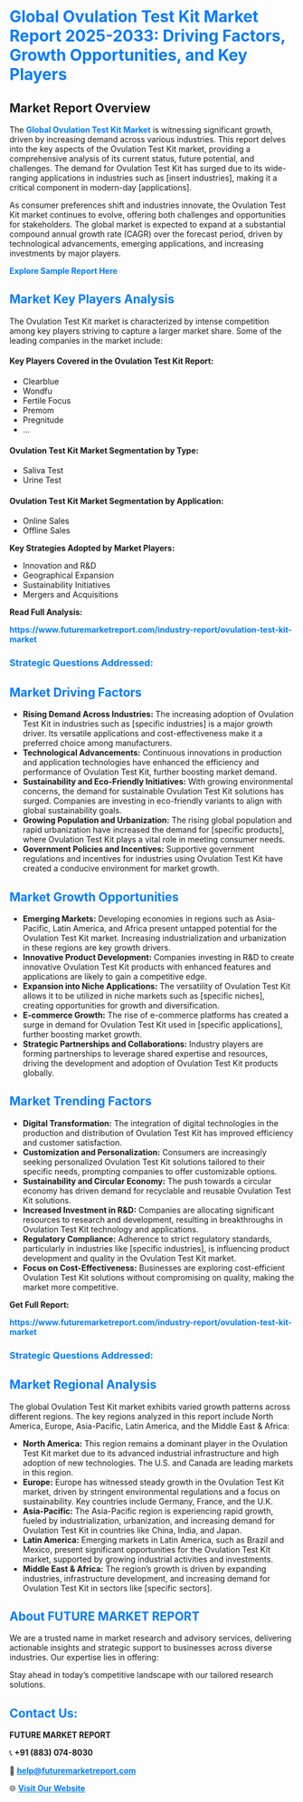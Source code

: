 <h1 style="color: #007BFF;">Global Ovulation Test Kit Market Report 2025-2033: Driving Factors, Growth Opportunities, and Key Players</h1>

<section id="overview">
<h2>Market Report Overview</h2>
<p>The <a href="https://www.futuremarketreport.com/industry-report/ovulation-test-kit-market" style="color: #007BFF; text-decoration: none;"><strong>Global Ovulation Test Kit Market</strong></a> is witnessing significant growth, driven by increasing demand across various industries. This report delves into the key aspects of the Ovulation Test Kit market, providing a comprehensive analysis of its current status, future potential, and challenges. The demand for Ovulation Test Kit has surged due to its wide-ranging applications in industries such as [insert industries], making it a critical component in modern-day [applications].</p>
<p>As consumer preferences shift and industries innovate, the Ovulation Test Kit market continues to evolve, offering both challenges and opportunities for stakeholders. The global market is expected to expand at a substantial compound annual growth rate (CAGR) over the forecast period, driven by technological advancements, emerging applications, and increasing investments by major players.</p>
</section>

<section id="overview">
<p><a href="https://www.futuremarketreport.com/request-sample/reportId=104740" style="color: #007BFF; text-decoration: none;"><strong>Explore Sample Report Here</strong></a></p>
</section>

<section id="key-players">
<h2 style="color: #007BFF;">Market Key Players Analysis</h2>
<p>The Ovulation Test Kit market is characterized by intense competition among key players striving to capture a larger market share. Some of the leading companies in the market include:</p>
<h4>Key Players Covered in the Ovulation Test Kit Report:</h4>
<ul><li>Clearblue</li><li>Wondfu</li><li>Fertile Focus</li><li>Premom</li><li>Pregnitude</li><li>...</li></ul>
<h4>Ovulation Test Kit Market Segmentation by Type:</h4>
<ul><li>Saliva Test</li><li>Urine Test</li></ul>

<h4>Ovulation Test Kit Market Segmentation by Application:</h4>
<ul><li>Online Sales</li><li>Offline Sales</li></ul>
<p><strong>Key Strategies Adopted by Market Players:</strong></p>
<ul>
<li>Innovation and R&D</li>
<li>Geographical Expansion</li>
<li>Sustainability Initiatives</li>
<li>Mergers and Acquisitions</li>
</ul>
</section>

<section>
<p><strong>Read Full Analysis: </strong></p><a href="https://www.futuremarketreport.com/industry-report/ovulation-test-kit-market" style="color: #007BFF; text-decoration: none;"><strong>https://www.futuremarketreport.com/industry-report/ovulation-test-kit-market</strong></a>
<h3 style="color: #007BFF;">Strategic Questions Addressed:</h3>
</section>

<section id="driving-factors">
<h2 style="color: #007BFF;">Market Driving Factors</h2>
<ul>
<li><strong>Rising Demand Across Industries:</strong> The increasing adoption of Ovulation Test Kit in industries such as [specific industries] is a major growth driver. Its versatile applications and cost-effectiveness make it a preferred choice among manufacturers.</li>
<li><strong>Technological Advancements:</strong> Continuous innovations in production and application technologies have enhanced the efficiency and performance of Ovulation Test Kit, further boosting market demand.</li>
<li><strong>Sustainability and Eco-Friendly Initiatives:</strong> With growing environmental concerns, the demand for sustainable Ovulation Test Kit solutions has surged. Companies are investing in eco-friendly variants to align with global sustainability goals.</li>
<li><strong>Growing Population and Urbanization:</strong> The rising global population and rapid urbanization have increased the demand for [specific products], where Ovulation Test Kit plays a vital role in meeting consumer needs.</li>
<li><strong>Government Policies and Incentives:</strong> Supportive government regulations and incentives for industries using Ovulation Test Kit have created a conducive environment for market growth.</li>
</ul>
</section>

<section id="growth-opportunities">
<h2 style="color: #007BFF;">Market Growth Opportunities</h2>
<ul>
<li><strong>Emerging Markets:</strong> Developing economies in regions such as Asia-Pacific, Latin America, and Africa present untapped potential for the Ovulation Test Kit market. Increasing industrialization and urbanization in these regions are key growth drivers.</li>
<li><strong>Innovative Product Development:</strong> Companies investing in R&D to create innovative Ovulation Test Kit products with enhanced features and applications are likely to gain a competitive edge.</li>
<li><strong>Expansion into Niche Applications:</strong> The versatility of Ovulation Test Kit allows it to be utilized in niche markets such as [specific niches], creating opportunities for growth and diversification.</li>
<li><strong>E-commerce Growth:</strong> The rise of e-commerce platforms has created a surge in demand for Ovulation Test Kit used in [specific applications], further boosting market growth.</li>
<li><strong>Strategic Partnerships and Collaborations:</strong> Industry players are forming partnerships to leverage shared expertise and resources, driving the development and adoption of Ovulation Test Kit products globally.</li>
</ul>
</section>

<section id="trending-factors">
<h2 style="color: #007BFF;">Market Trending Factors</h2>
<ul>
<li><strong>Digital Transformation:</strong> The integration of digital technologies in the production and distribution of Ovulation Test Kit has improved efficiency and customer satisfaction.</li>
<li><strong>Customization and Personalization:</strong> Consumers are increasingly seeking personalized Ovulation Test Kit solutions tailored to their specific needs, prompting companies to offer customizable options.</li>
<li><strong>Sustainability and Circular Economy:</strong> The push towards a circular economy has driven demand for recyclable and reusable Ovulation Test Kit solutions.</li>
<li><strong>Increased Investment in R&D:</strong> Companies are allocating significant resources to research and development, resulting in breakthroughs in Ovulation Test Kit technology and applications.</li>
<li><strong>Regulatory Compliance:</strong> Adherence to strict regulatory standards, particularly in industries like [specific industries], is influencing product development and quality in the Ovulation Test Kit market.</li>
<li><strong>Focus on Cost-Effectiveness:</strong> Businesses are exploring cost-efficient Ovulation Test Kit solutions without compromising on quality, making the market more competitive.</li>
</ul>
</section>

<section>
<p><strong>Get Full Report: </strong></p><a href="https://www.futuremarketreport.com/industry-report/ovulation-test-kit-market" style="color: #007BFF; text-decoration: none;"><strong>https://www.futuremarketreport.com/industry-report/ovulation-test-kit-market</strong></a>
<h3 style="color: #007BFF;">Strategic Questions Addressed:</h3>
</section>


<section id="regional-analysis">
<h2 style="color: #007BFF;">Market Regional Analysis</h2>
<p>The global Ovulation Test Kit market exhibits varied growth patterns across different regions. The key regions analyzed in this report include North America, Europe, Asia-Pacific, Latin America, and the Middle East & Africa:</p>
<ul>
<li><strong>North America:</strong> This region remains a dominant player in the Ovulation Test Kit market due to its advanced industrial infrastructure and high adoption of new technologies. The U.S. and Canada are leading markets in this region.</li>
<li><strong>Europe:</strong> Europe has witnessed steady growth in the Ovulation Test Kit market, driven by stringent environmental regulations and a focus on sustainability. Key countries include Germany, France, and the U.K.</li>
<li><strong>Asia-Pacific:</strong> The Asia-Pacific region is experiencing rapid growth, fueled by industrialization, urbanization, and increasing demand for Ovulation Test Kit in countries like China, India, and Japan.</li>
<li><strong>Latin America:</strong> Emerging markets in Latin America, such as Brazil and Mexico, present significant opportunities for the Ovulation Test Kit market, supported by growing industrial activities and investments.</li>
<li><strong>Middle East & Africa:</strong> The region’s growth is driven by expanding industries, infrastructure development, and increasing demand for Ovulation Test Kit in sectors like [specific sectors].</li>
</ul>
</section>

<footer>
<h2 style="color: #007BFF;">About FUTURE MARKET REPORT</h2>
<p>We are a trusted name in market research and advisory services, delivering actionable insights and strategic support to businesses across diverse industries. Our expertise lies in offering:</p>

<p>Stay ahead in today’s competitive landscape with our tailored research solutions.</p>

<h2 style="color: #007BFF;">Contact Us:</h2>
<p><strong>FUTURE MARKET REPORT</strong></p>
<p>📞 <strong>+91 (883) 074-8030</strong></p>
<p>📧 <strong><a href="mailto:help@futuremarketreport.com" style="color: #007BFF;">help@futuremarketreport.com</a></strong></p>
<p>🌐 <strong><a href="https://www.futuremarketreport.com/" style="color: #007BFF;">Visit Our Website</a></strong></p>
</footer>